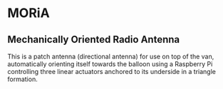 # MORiA
## Mechanically Oriented Radio Antenna

This is a patch antenna (directional antenna) for use on top of the van, automatically orienting itself towards the balloon using a Raspberry Pi controlling three linear actuators anchored to its underside in a triangle formation.
